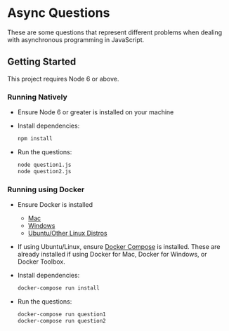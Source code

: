 # Async Questions

These are some questions that represent different problems when dealing with asynchronous programming in JavaScript.

## Getting Started

This project requires Node 6 or above.

### Running Natively

* Ensure Node 6 or greater is installed on your machine
* Install dependencies:

    ```bash
    npm install
    ```

* Run the questions:

    ```bash
    node question1.js
    node question2.js
    ```

### Running using Docker

* Ensure Docker is installed
    * [Mac](https://docs.docker.com/docker-for-mac/install/)
    * [Windows](https://docs.docker.com/docker-for-windows/) 
    * [Ubuntu/Other Linux Distros](https://docs.docker.com/engine/installation/linux/docker-ce/ubuntu/)
* If using Ubuntu/Linux, ensure [Docker Compose](https://docs.docker.com/compose/install/) is installed. These are already installed if using Docker for Mac, Docker for Windows, or Docker Toolbox.
* Install dependencies:

    ```bash
    docker-compose run install
    ```

* Run the questions:

    ```bash
    docker-compose run question1
    docker-compose run question2
    ```